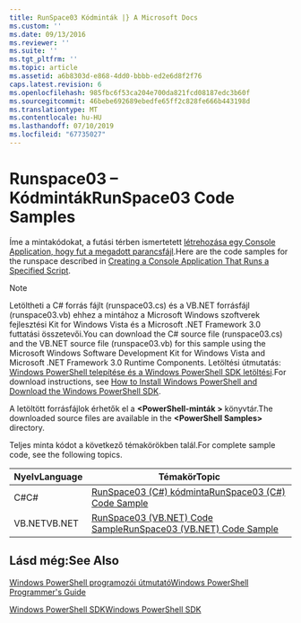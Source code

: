 ```yaml
---
title: RunSpace03 Kódminták |} A Microsoft Docs
ms.custom: ''
ms.date: 09/13/2016
ms.reviewer: ''
ms.suite: ''
ms.tgt_pltfrm: ''
ms.topic: article
ms.assetid: a6b8303d-e868-4dd0-bbbb-ed2e6d8f2f76
caps.latest.revision: 6
ms.openlocfilehash: 985fbc6f53ca204e700da821fcd08187edc3b60f
ms.sourcegitcommit: 46bebe692689ebedfe65ff2c828fe666b443198d
ms.translationtype: MT
ms.contentlocale: hu-HU
ms.lasthandoff: 07/10/2019
ms.locfileid: "67735027"
---
```

# <a name="runspace03-code-samples"></a><span data-ttu-id="d23f2-102">Runspace03 – Kódminták</span><span class="sxs-lookup"><span data-stu-id="d23f2-102">RunSpace03 Code Samples</span></span>

<span data-ttu-id="d23f2-103">Íme a mintakódokat, a futási térben ismertetett [létrehozása egy Console Application, hogy fut a megadott parancsfájl](fd).</span><span class="sxs-lookup"><span data-stu-id="d23f2-103">Here are the code samples for the runspace described in [Creating a Console Application That Runs a Specified Script](fd).</span></span>

> [!NOTE]
> <span data-ttu-id="d23f2-104">Letöltheti a C# forrás fájlt (runspace03.cs) és a VB.NET forrásfájl (runspace03.vb) ehhez a mintához a Microsoft Windows szoftverek fejlesztési Kit for Windows Vista és a Microsoft .NET Framework 3.0 futtatási összetevői.</span><span class="sxs-lookup"><span data-stu-id="d23f2-104">You can download the C# source file (runspace03.cs) and the VB.NET source file (runspace03.vb) for this sample using the Microsoft Windows Software Development Kit for Windows Vista and Microsoft .NET Framework 3.0 Runtime Components.</span></span> <span data-ttu-id="d23f2-105">Letöltési útmutatás: [Windows PowerShell telepítése és a Windows PowerShell SDK letöltési](/powershell/developer/installing-the-windows-powershell-sdk).</span><span class="sxs-lookup"><span data-stu-id="d23f2-105">For download instructions, see [How to Install Windows PowerShell and Download the Windows PowerShell SDK](/powershell/developer/installing-the-windows-powershell-sdk).</span></span>
>
> <span data-ttu-id="d23f2-106">A letöltött forrásfájlok érhetők el a  **\<PowerShell-minták >** könyvtár.</span><span class="sxs-lookup"><span data-stu-id="d23f2-106">The downloaded source files are available in the **\<PowerShell Samples>** directory.</span></span>

<span data-ttu-id="d23f2-107">Teljes minta kódot a következő témakörökben talál.</span><span class="sxs-lookup"><span data-stu-id="d23f2-107">For complete sample code, see the following topics.</span></span>

|<span data-ttu-id="d23f2-108">Nyelv</span><span class="sxs-lookup"><span data-stu-id="d23f2-108">Language</span></span>|<span data-ttu-id="d23f2-109">Témakör</span><span class="sxs-lookup"><span data-stu-id="d23f2-109">Topic</span></span>|
|--------------|-----------|
|<span data-ttu-id="d23f2-110">C#</span><span class="sxs-lookup"><span data-stu-id="d23f2-110">C#</span></span>|[<span data-ttu-id="d23f2-111">RunSpace03 (C#) kódminta</span><span class="sxs-lookup"><span data-stu-id="d23f2-111">RunSpace03 (C#) Code Sample</span></span>](./runspace03-csharp-code-sample.md)|
|<span data-ttu-id="d23f2-112">VB.NET</span><span class="sxs-lookup"><span data-stu-id="d23f2-112">VB.NET</span></span>|[<span data-ttu-id="d23f2-113">RunSpace03 (VB.NET) Code Sample</span><span class="sxs-lookup"><span data-stu-id="d23f2-113">RunSpace03 (VB.NET) Code Sample</span></span>](./runspace03-vb-net-code-sample.md)|

## <a name="see-also"></a><span data-ttu-id="d23f2-114">Lásd még:</span><span class="sxs-lookup"><span data-stu-id="d23f2-114">See Also</span></span>

[<span data-ttu-id="d23f2-115">Windows PowerShell programozói útmutató</span><span class="sxs-lookup"><span data-stu-id="d23f2-115">Windows PowerShell Programmer's Guide</span></span>](./windows-powershell-programmer-s-guide.md)

[<span data-ttu-id="d23f2-116">Windows PowerShell SDK</span><span class="sxs-lookup"><span data-stu-id="d23f2-116">Windows PowerShell SDK</span></span>](../windows-powershell-reference.md)